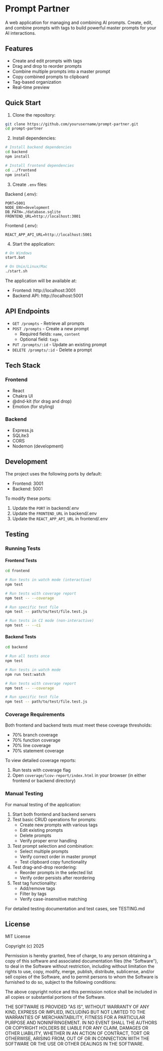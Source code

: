 # Prompt Partner

A web application for managing and combining AI prompts. Create, edit, and combine prompts with tags to build powerful master prompts for your AI interactions.

## Features

- Create and edit prompts with tags
- Drag and drop to reorder prompts
- Combine multiple prompts into a master prompt
- Copy combined prompts to clipboard
- Tag-based organization
- Real-time preview

## Quick Start

1. Clone the repository:
```bash
git clone https://github.com/yourusername/prompt-partner.git
cd prompt-partner
```

2. Install dependencies:
```bash
# Install backend dependencies
cd backend
npm install

# Install frontend dependencies
cd ../frontend
npm install
```

3. Create `.env` files:

Backend (.env):
```
PORT=5001
NODE_ENV=development
DB_PATH=./database.sqlite
FRONTEND_URL=http://localhost:3001
```

Frontend (.env):
```
REACT_APP_API_URL=http://localhost:5001
```

4. Start the application:
```bash
# On Windows
start.bat

# On Unix/Linux/Mac
./start.sh
```

The application will be available at:
- Frontend: http://localhost:3001
- Backend API: http://localhost:5001

## API Endpoints

- `GET /prompts` - Retrieve all prompts
- `POST /prompts` - Create a new prompt
  - Required fields: `name`, `content`
  - Optional field: `tags`
- `PUT /prompts/:id` - Update an existing prompt
- `DELETE /prompts/:id` - Delete a prompt

## Tech Stack

### Frontend
- React
- Chakra UI
- @dnd-kit (for drag and drop)
- Emotion (for styling)

### Backend
- Express.js
- SQLite3
- CORS
- Nodemon (development)

## Development

The project uses the following ports by default:
- Frontend: 3001
- Backend: 5001

To modify these ports:
1. Update the `PORT` in backend/.env
2. Update the `FRONTEND_URL` in backend/.env
3. Update the `REACT_APP_API_URL` in frontend/.env

## Testing

### Running Tests

#### Frontend Tests
```bash
cd frontend

# Run tests in watch mode (interactive)
npm test

# Run tests with coverage report
npm test -- --coverage

# Run specific test file
npm test -- path/to/test/file.test.js

# Run tests in CI mode (non-interactive)
npm test -- --ci
```

#### Backend Tests
```bash
cd backend

# Run all tests once
npm test

# Run tests in watch mode
npm run test:watch

# Run tests with coverage report
npm test -- --coverage

# Run specific test file
npm test -- path/to/test/file.test.js
```

### Coverage Requirements
Both frontend and backend tests must meet these coverage thresholds:
- 70% branch coverage
- 70% function coverage
- 70% line coverage
- 70% statement coverage

To view detailed coverage reports:
1. Run tests with coverage flag
2. Open `coverage/lcov-report/index.html` in your browser (in either frontend or backend directory)

### Manual Testing
For manual testing of the application:
1. Start both frontend and backend servers
2. Test basic CRUD operations for prompts:
   - Create new prompts with various tags
   - Edit existing prompts
   - Delete prompts
   - Verify proper error handling
3. Test prompt selection and combination:
   - Select multiple prompts
   - Verify correct order in master prompt
   - Test clipboard copy functionality
4. Test drag-and-drop reordering:
   - Reorder prompts in the selected list
   - Verify order persists after reordering
5. Test tag functionality:
   - Add/remove tags
   - Filter by tags
   - Verify case-insensitive matching

For detailed testing documentation and test cases, see TESTING.md

## License

MIT License

Copyright (c) 2025

Permission is hereby granted, free of charge, to any person obtaining a copy
of this software and associated documentation files (the "Software"), to deal
in the Software without restriction, including without limitation the rights
to use, copy, modify, merge, publish, distribute, sublicense, and/or sell
copies of the Software, and to permit persons to whom the Software is
furnished to do so, subject to the following conditions:

The above copyright notice and this permission notice shall be included in all
copies or substantial portions of the Software.

THE SOFTWARE IS PROVIDED "AS IS", WITHOUT WARRANTY OF ANY KIND, EXPRESS OR
IMPLIED, INCLUDING BUT NOT LIMITED TO THE WARRANTIES OF MERCHANTABILITY,
FITNESS FOR A PARTICULAR PURPOSE AND NONINFRINGEMENT. IN NO EVENT SHALL THE
AUTHORS OR COPYRIGHT HOLDERS BE LIABLE FOR ANY CLAIM, DAMAGES OR OTHER
LIABILITY, WHETHER IN AN ACTION OF CONTRACT, TORT OR OTHERWISE, ARISING FROM,
OUT OF OR IN CONNECTION WITH THE SOFTWARE OR THE USE OR OTHER DEALINGS IN THE
SOFTWARE.
